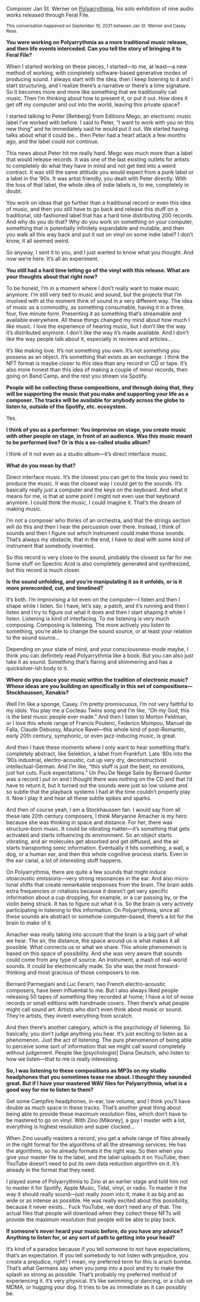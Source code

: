 Composer Jan St. Werner on [Polyarrythmia](https://feralfile.com/exhibitions/polyarrythmia-dbb), his solo exhibition of nine audio works released through Feral File.

<sub>This conversation happened on September 16, 2021 between Jan St. Werner and Casey Reas.</sub>

**You were working on Polyarrythmia as a more traditional music release, and then life events interceded. Can you tell the story of bringing it to Feral File?**

When I started working on these pieces, I started—to me, at least—a new method of working, with completely software-based generative modes of producing sound. I always start with the idea, then I keep listening to it and I start structuring, and I realize there’s a narrative or there’s a time signature. So it becomes more and more like something that we traditionally call music. Then I’m thinking about how to present it, or put it out. How does it get off my computer and out into the world, leaving this private space?

I started talking to Peter [Rehberg] from Editions Mego, an electronic music label I’ve worked with before. I said to Peter, “I want to work with you on this new thing” and he immediately said he would put it out. We started having talks about what it could be… then Peter had a heart attack a few months ago, and the label could not continue.

This news about Peter hit me really hard. Mego was much more than a label that would release records. It was one of the last existing outlets for artists to completely do what they have in mind and not get tied into a weird contract. It was still the same attitude you would expect from a punk label or a label in the ‘90s. It was artist friendly, you dealt with Peter directly. With the loss of that label, the whole idea of indie labels is, to me, completely in doubt.

You work on ideas that go further than a traditional record or even this idea of music, and then you still have to go back and release this stuff on a traditional, old-fashioned label that has a hard time distributing 200 records. And why do you do that? Why do you work on something on your computer, something that is potentially infinitely expandable and mutable, and then you walk all this way back and put it out on vinyl on some indie label? I don’t know, it all seemed weird.

So anyway, I sent it to you, and I just wanted to know what you thought. And now we’re here. It’s all an experiment.

**You still had a hard time letting go of the vinyl with this release. What are your thoughts about that right now?**

To be honest, I’m in a moment where I don’t really want to make music anymore. I'm still very tied to music and sound, but the projects that I’m involved with at the moment think of sound in a very different way. The idea of music as a commodity, as something consumable, having it in a three, four, five minute form. Presenting it as something that’s streamable and available everywhere. All these things changed my mind about how much I like music. I love the experience of hearing music, but I don’t like the way it’s distributed anymore. I don't like the way it’s made available. And I don’t like the way people talk about it, especially in reviews and articles…

It’s like making love. It’s not something you own. It’s not something you possess as an object. It’s something that exists as an exchange. I think the NFT format is maybe closer to this idea than any record or CD or tape. It’s also more honest than this idea of making a couple of minor records, then going on Band Camp, and the rest you stream via Spotify.

**People will be collecting these compositions, and through doing that, they will be supporting the music that you make and supporting your life as a composer. The tracks will be available for anybody across the globe to listen to, outside of the Spotify, etc. ecosystem.**

Yes.

**I think of you as a performer: You improvise on stage, you create music with other people on stage, in front of an audience. Was this music meant to be performed live? Or is this a so-called studio album?**

I think of it not even as a studio album—it’s direct interface music.

**What do you mean by that?**

Direct interface music. It’s the closest you can get to the tools you need to produce the music. It was the closest way I could get to the sounds. It’s basically really just a computer and the keys on the keyboard. And what it means for me, is that at some point I might not even use that keyboard anymore. I could think the music, I could imagine it. That’s the dream of making music.

I’m not a composer who thinks of an orchestra, and that the strings section will do this and then I hear the percussion over there. Instead, I think of sounds and then I figure out which instrument could make those sounds. That’s always my obstacle, that in the end, I have to deal with some kind of instrument that somebody invented.

So this record is very close to the sound, probably the closest so far for me. Some stuff on Spectric Acid is also completely generated and synthesized, but this record is much closer.

**Is the sound unfolding, and you’re manipulating it as it unfolds, or is it more prerecorded, cut, and timelined?**

It’s both. I’m improvising a lot even on the computer—I listen and then I shape while I listen. So I have, let’s say, a patch, and it’s running and then I listen and I try to figure out what it does and then I start shaping it while I listen. Listening is kind of interfacing. To me listening is very much composing. Composing is listening. The more actively you listen to something, you’re able to change the sound source, or at least your relation to the sound source...

Depending on your state of mind, and your consciousness-mode maybe, I think you can definitely read Polyarrythmia like a book. But you can also just take it as sound. Something that’s flaring and shimmering and has a quicksilver-ish body to it.

**Where do you place your music within the tradition of electronic music? Whose ideas are you building on specifically in this set of compositions—Stockhaussen, Xenakis?**

Well I’m like a sponge, Casey. I’m pretty promiscuous, I’m not very faithful to my idols. You play me a Cocteau Twins song and I’m like, “Oh my God, this is the best music people ever made.” And then I listen to Morton Feldman, or I love this whole range of Francis Poulenc, Federico Mompou, Manuel de Falla, Claude Debussy, Maurice Ravel—this whole kind of post-Romantic, early 20th century, symphonic, or even jazz-inducing music, is great.

And then I have these moments where I only want to hear something that’s completely abstract, like Selektion, a label from Frankfurt. Late ‘80s into the ‘90s industrial, electro-acoustic, cut up very dry, deconstructivist intellectual-German. And I’m like, “this stuff is just the best, no emotions, just hot cuts. Fuck expectations.” Un Peu De Neige Salie by Bernard Gunter was a record I put on and I thought there was nothing on the CD and that I’d have to return it, but it turned out the sounds were just so low volume and so subtle that the playback systems I had at the time couldn’t properly play it. Now I play it and hear all these subtle spikes and sparks.

And then of course yeah, I am a Stockhaussen fan. I would say from all these late 20th century composers, I think Maryanne Amacher is my hero because she was thinking in space and distance. For her, there was structure-born music. It could be vibrating matter—it’s something that gets activated and starts influencing its environment. So an object starts vibrating, and air molecules get absorbed and get diffused, and the air starts transporting sonic information. Eventually it hits something, a wall, a dog, or a human ear, and then this whole cognitive process starts. Even in the ear canal, a lot of interesting stuff happens.

On Polyarrythmia, there are quite a few sounds that might induce otoacoustic emissions—very strong resonances in the ear. And also micro tonal shifts that create remarkable responses from the brain. The brain adds extra frequencies or rotations because it doesn’t get very specific information about a cup dropping, for example, or a car passing by, or the violin being struck. It has to figure out what it is. So the brain is very actively participating in listening to this information. On Polyarrythmia, since all these sounds are abstract or somehow computer-based, there’s a lot for the brain to make of it.

Amacher was really taking into account that the brain is a big part of what we hear. The air, the distance, the space around us is what makes it all possible. What connects us or what we share. This whole phenomenon is based on this space of possibility. And she was very aware that sounds could come from any type of source. An instrument, a mash of real-world sounds. It could be electronically made. So she was the most forward-thinking and most gracious of those composers to me.

Bernard Parmegiani and Luc Ferarri, two French electro-acoustic composers, have been influential to me. But I also always liked people releasing 50 tapes of something they recorded at home; I have a lot of noise records or small editions with handmade covers. Then there’s what people might call sound art. Artists who don’t even think about music or sound. They’re artists, they invent everything from scratch.

And then there’s another category, which is the psychology of listening. So basically, you don’t judge anything you hear. It’s just exciting to listen as a phenomenon. Just the act of listening. The pure phenomenon of being able to perceive some sort of information that we might call sound completely without judgement. People like [psychologist] Diana Deutsch, who listen to how we listen—that to me is really interesting.

**So, I was listening to these compositions as MP3s on my studio headphones that you sometimes tease me about. I thought they sounded great. But if I have your mastered WAV files for Polyarrythmia, what is a good way for me to listen to them?**

Get some Campfire headphones, in-ear, low volume, and I think you’ll have double as much space in these tracks. That’s another great thing about being able to provide these maximum resolution files, which don’t have to be mastered to go on vinyl. With Zino [Mikorey], a guy I master with a lot, everything is highest resolution and super clocked...

When Zino usually masters a record, you get a whole range of files already in the right format for the algorithms of all the streaming services. He has the algorithms, so he already formats it the right way. So then when you give your master file to the label, and the label uploads it on YouTube, then YouTube doesn’t need to put its own data reduction algorithm on it. It’s already in the format that they need.

I played some of Polyarrythmia to Zino at an earlier stage and told him not to master it for Spotify, Apple Music, Tidal, vinyl, or radio. To master it the way it should really sound—just really zoom into it, make it as big and as wide or as intense as possible. He was really excited about this possibility, because it never exists… Fuck YouTube, we don’t need any of that. The actual files that people will download when they collect these NFTs will provide the maximum resolution that people will be able to play back.

**If someone’s never heard your music before, do you have any advice? Anything to listen for, or any sort of path to getting into your head?**

It’s kind of a paradox because if you tell someone to not have expectations, that’s an expectation. If you tell somebody to not listen with prejudice, you create a prejudice, right? I mean, my preferred term for this is arsch bombe. That’s what Germans say when you jump into a pool and try to make the splash as strong as possible. That’s probably my preferred method of experiencing it. It’s very physical. It’s like swimming or dancing, or a club on MDMA, or hugging your dog. It tries to be as immediate as it can possibly be.
